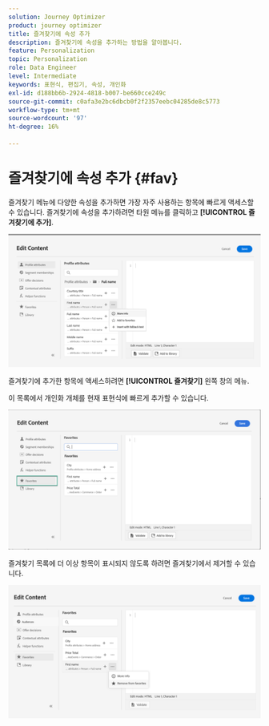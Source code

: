 ```yaml
---
solution: Journey Optimizer
product: journey optimizer
title: 즐겨찾기에 속성 추가
description: 즐겨찾기에 속성을 추가하는 방법을 알아봅니다.
feature: Personalization
topic: Personalization
role: Data Engineer
level: Intermediate
keywords: 표현식, 편집기, 속성, 개인화
exl-id: d188bb6b-2924-4818-b007-be660cce249c
source-git-commit: c0afa3e2bc6dbcb0f2f2357eebc04285de8c5773
workflow-type: tm+mt
source-wordcount: '97'
ht-degree: 16%

---
```


# 즐겨찾기에 속성 추가 {#fav}

즐겨찾기 메뉴에 다양한 속성을 추가하면 가장 자주 사용하는 항목에 빠르게 액세스할 수 있습니다. 즐겨찾기에 속성을 추가하려면 타원 메뉴를 클릭하고 **[!UICONTROL 즐겨찾기에 추가]**.

![](assets/favorite-option.png)

즐겨찾기에 추가한 항목에 액세스하려면 **[!UICONTROL 즐겨찾기]** 왼쪽 창의 메뉴.

이 목록에서 개인화 개체를 현재 표현식에 빠르게 추가할 수 있습니다.

![](assets/favorite-list.png)

즐겨찾기 목록에 더 이상 항목이 표시되지 않도록 하려면 즐겨찾기에서 제거할 수 있습니다.

![](assets/favorite-remove.png)
